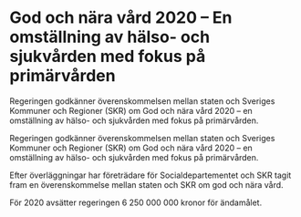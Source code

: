 # God och nära vård 2020 – En omställning av hälso- och sjukvården med fokus på primärvården

Regeringen godkänner överenskommelsen mellan staten och Sveriges Kommuner och Regioner (SKR) om God och nära vård 2020 – en omställning av hälso- och sjukvården med fokus på primärvården.

Regeringen godkänner överenskommelsen mellan staten och Sveriges Kommuner och Regioner (SKR) om God och nära vård 2020 – en omställning av hälso- och sjukvården med fokus på primärvården.

Efter överläggningar har företrädare för Socialdepartementet och SKR tagit fram en överenskommelse mellan staten och SKR om god och nära vård.

För 2020 avsätter regeringen 6 250 000 000 kronor för ändamålet.

